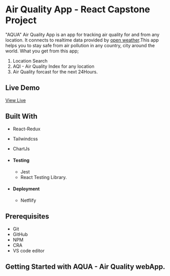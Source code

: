 # Air Quality App - React Capstone Project

"AQUA" Air Quality App is an app for tracking air quality for and from any location. It connects to realtime data provided by [open weather](https://openweathermap.org/api).This app helps you to stay safe from air pollution in any country, city around the world. What you get from this app;

1. Location Search
2. AQI - Air Quality Index for any location
3. Air Quality forcast for the next 24Hours.

## Live Demo

[View Live ](https://aqual.netlify.app/)

## Built With

- React-Redux
- Tailwindcss
- ChartJs

- #### Testing

  - Jest
  - React Testing Library.

- #### Deployment

  - Netflify

## Prerequisites

- Git
- GitHub
- NPM
- CRA
- VS code editor

## Getting Started with AQUA - Air Quality webApp.


